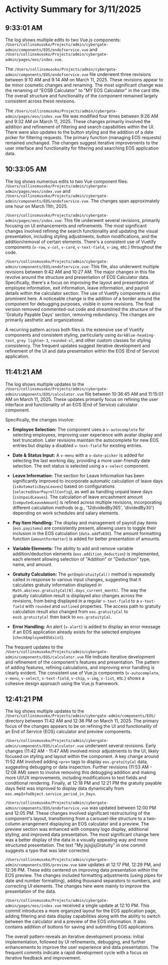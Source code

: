 # Activity Summary for 3/11/2025

## 9:33:01 AM
The log shows multiple edits to two Vue.js components: `/Users/collinsmusoko/Projects/admin/cybergate-admin/components/EOS/endofservice.vue` and `/Users/collinsmusoko/Projects/admin/cybergate-admin/pages/eos/index.vue`.

The `/Users/collinsmusoko/Projects/admin/cybergate-admin/components/EOS/endofservice.vue` file underwent three revisions between 9:10 AM and 9:14 AM on March 11, 2025.  These revisions appear to be minor cosmetic changes and renaming.  The most significant change was the renaming of "EOSB Calculator" to "MY EOS Calculator" in the card title.  The overall structure and functionality of the component remained largely consistent across these revisions.

The `/Users/collinsmusoko/Projects/admin/cybergate-admin/pages/eos/index.vue` file was modified four times between 9:26 AM and 9:32 AM on March 11, 2025.  These changes primarily involved the addition and refinement of filtering and search capabilities within the UI.  There were also updates to the button styling and the addition of a date picker for filtering requests.  The primary function (managing EOS requests) remained unchanged.  The changes suggest iterative improvements to the user interface and functionality for filtering and searching EOS application data.


## 10:33:05 AM
The log shows numerous edits to two Vue component files: `/Users/collinsmusoko/Projects/admin/cybergate-admin/pages/eos/index.vue` and `/Users/collinsmusoko/Projects/admin/cybergate-admin/components/EOS/endofservice.vue`.  The changes span approximately one hour on March 11th, 2025.

`/Users/collinsmusoko/Projects/admin/cybergate-admin/pages/eos/index.vue`: This file underwent several revisions, primarily focusing on UI enhancements and refinements.  The most significant changes involved refining the search functionality and updating the visual presentation, including styling adjustments, button modifications, and the addition/removal of certain elements.  There's a consistent use of Vuetify components (`v-row`, `v-col`, `v-card`, `v-text-field`, `v-img`, etc.) throughout the code.

`/Users/collinsmusoko/Projects/admin/cybergate-admin/components/EOS/endofservice.vue`: This file, also underwent multiple revisions between 9:42 AM and 10:27 AM. The major changes in this file revolve around the structure and presentation of EOS Calculator data.  Specifically, there's a focus on improving the layout and presentation of employee information, exit information, leave information, and payroll details within the calculator section.  The use of Vuetify components is also prominent here.  A noticeable change is the addition of a border around the component for debugging purposes, visible in some revisions. The final version removed commented-out code and streamlined the structure of the 'Gratuity Payable Days' section, removing redundancy.  The changes are primarily aesthetic and organizational.

A recurring pattern across both files is the extensive use of Vuetify components and consistent styling, particularly using  `darkBlue-heading-text`, `grey lighten-3`, `rounded-xl`, and other custom classes for styling consistency.  The frequent updates suggest iterative development and refinement of the UI and data presentation within the EOS (End of Service) application.


## 11:41:21 AM
The log shows multiple updates to the `/Users/collinsmusoko/Projects/admin/cybergate-admin/components/EOS/calculator.vue` file between 10:36:45 AM and 11:15:01 AM on March 11, 2025.  These updates primarily focus on refining the user interface and functionality of an EOS (End of Service) calculator component.

Specifically, the changes involve:

* **Employee Selection:**  The component uses a `v-autocomplete` for selecting employees, improving user experience with avatar display and text truncation.  Later revisions maintain the autocomplete for new EOS entries but display a disabled `v-text-field` for existing entries.

* **Date & Status Input:**  A `v-menu` with a `v-date-picker` is added for selecting the last working day, providing a more user-friendly date selection. The exit status is selected using a `v-select` component.

* **Leave Information:** The section for Leave Information has been significantly improved to incorporate automatic calculation of leave days (`isAutomaticDaysLeaves`) based on configurations (`selectedUserPayrollConfig`), as well as handling unpaid leave days (`isUnpaidLeaves`).  The calculation of leave encashment amount (`computedLeaveAmount`) is refined across multiple revisions, incorporating different calculation methods (e.g., '12dividedBy365', 'dividedBy30') depending on work schedules and salary elements.

* **Pay Item Handling:** The display and management of payroll pay items (`eos.payitems`) are consistently present, allowing users to toggle their inclusion in the EOS calculation (`data.addToEOS`).  The amount formatting function (`amountFormatter`) is added for better presentation of amounts.

* **Variable Elements:** The ability to add and remove variable addition/deduction elements (`eos.addition_deduction`) is implemented, each element allowing selection of "Addition" or "Deduction" type, name, and amount.

* **Gratuity Calculation:** The `getEmpGratuityCal()` method is repeatedly called in response to various input changes, suggesting that it calculates gratuity information displayed in `Math.abs(eos.gratuityCal[0].days_current_month)`. The way the gratuity calculation result is displayed also changes across the revisions, from being displayed in a regular `v-text-field` to a `v-text-field` with `rounded` and `outlined` properties.  The access path to gratuity calculation result also changed from `eos.gratuityCal` to `eosb.gratuityCal` then back to `eos.gratuityCal`.

* **Error Handling:**  An alert (`v-alert`) is added to display an error message if an EOS application already exists for the selected employee (`checkEmployeeEOSExist`).

The frequent updates to the `/Users/collinsmusoko/Projects/admin/cybergate-admin/components/EOS/calculator.vue` file indicate iterative development and refinement of the component's features and presentation.  The pattern of adding features, refining calculations, and improving error handling is clearly evident.  The consistent use of Vue.js components (`v-autocomplete`, `v-menu`, `v-select`, `v-text-field`, `v-chip`, `v-img`, `v-list`, etc.) shows a cohesive design approach using the Vue.js framework.


## 12:41:21 PM
The log shows multiple updates to the `/Users/collinsmusoko/Projects/admin/cybergate-admin/components/EOS/` directory between 11:42 AM and 12:36 PM on March 11, 2025.  The primary focus of the changes appears to be on refining the UI and functionality of an End of Service (EOS) calculator and preview components.

`/Users/collinsmusoko/Projects/admin/cybergate-admin/components/EOS/calculator.vue` underwent several revisions.  Early changes (11:42 AM - 11:47 AM) involved minor adjustments to the UI, likely focused on styling and layout within the component.  A key change around 11:52 AM involved adding `<pre>` tags to display `eos.gratuityCal` data, suggesting debugging or data inspection.  Further revisions (11:53 AM - 12:08 AM) seem to involve removing this debugging addition and making more UI/UX improvements, including modifications to text fields and conditional rendering. Finally, at 12:18 PM and 12:21 PM the gratuity payable days field was improved to display data dynamically from `eos.empInfoObject.service_period_in_Days`.

`/Users/collinsmusoko/Projects/admin/cybergate-admin/components/EOS/endofservice.vue` was updated between 12:00 PM and 12:05 PM. These changes involved significant restructuring of the component's layout, transitioning from a carousel-like structure to a two-column arrangement displaying an EOS calculator and a preview. The preview section was enhanced with company logo display, additional styling, and improved data presentation. The most significant change here was a better display of the data in a visually appealing way and more structured presentation.  The text "My jsjsjjsjGratuity" in one commit suggests a typo that was later corrected.


`/Users/collinsmusoko/Projects/admin/cybergate-admin/components/EOS/preview.vue` saw updates at 12:17 PM, 12:29 PM, and 12:36 PM. These edits centered on improving data presentation within the EOS preview.  The changes included formatting adjustments (using pipes for date and number formatting), adding thousand separators to numbers, and correcting UI elements. The changes here were mainly to improve the presentation of the data.

`/Users/collinsmusoko/Projects/admin/cybergate-admin/pages/eos/index.vue` received a single update at 12:10 PM. This commit introduces a more organized layout for the EOS application page, adding filtering and data display capabilities along with the ability to switch between the calculator and a preview of the EOS information. It also contains addition of buttons for saving and submitting EOS applications.

The overall pattern reveals an iterative development process:  initial implementation, followed by UI refinements, debugging, and further enhancements to improve the user experience and data presentation.  The frequent commits indicate a rapid development cycle with a focus on iterative feedback and improvement.
